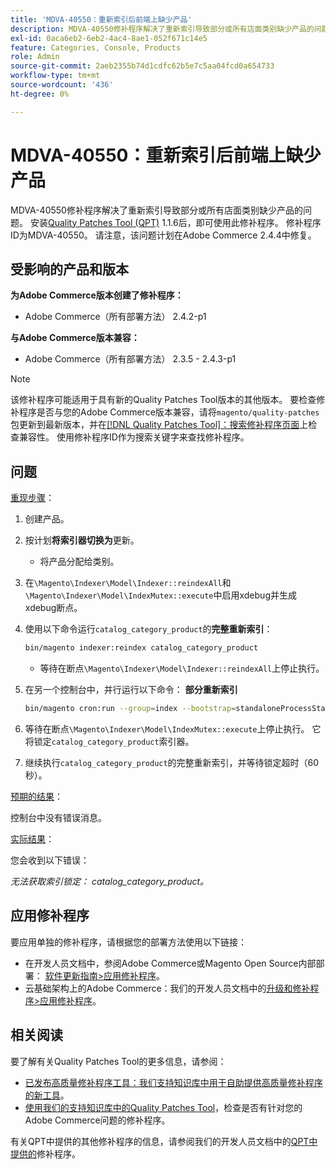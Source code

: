 ```yaml
---
title: 'MDVA-40550：重新索引后前端上缺少产品'
description: MDVA-40550修补程序解决了重新索引导致部分或所有店面类别缺少产品的问题。 安装[Quality Patches Tool (QPT)](/help/announcements/adobe-commerce-announcements/magento-quality-patches-released-new-tool-to-self-serve-quality-patches.md) 1.1.6后，即可使用此修补程序。 修补程序ID为MDVA-40550。 请注意，该问题计划在Adobe Commerce 2.4.4中修复。
exl-id: 0aca6eb2-6eb2-4ac4-8ae1-052f671c14e5
feature: Categories, Console, Products
role: Admin
source-git-commit: 2aeb2355b74d1cdfc62b5e7c5aa04fcd0a654733
workflow-type: tm+mt
source-wordcount: '436'
ht-degree: 0%

---
```


# MDVA-40550：重新索引后前端上缺少产品

MDVA-40550修补程序解决了重新索引导致部分或所有店面类别缺少产品的问题。 安装[Quality Patches Tool (QPT)](/help/announcements/adobe-commerce-announcements/magento-quality-patches-released-new-tool-to-self-serve-quality-patches.md) 1.1.6后，即可使用此修补程序。 修补程序ID为MDVA-40550。 请注意，该问题计划在Adobe Commerce 2.4.4中修复。

## 受影响的产品和版本

**为Adobe Commerce版本创建了修补程序：**

* Adobe Commerce（所有部署方法） 2.4.2-p1

**与Adobe Commerce版本兼容：**

* Adobe Commerce（所有部署方法） 2.3.5 - 2.4.3-p1

>[!NOTE]
>
>该修补程序可能适用于具有新的Quality Patches Tool版本的其他版本。 要检查修补程序是否与您的Adobe Commerce版本兼容，请将`magento/quality-patches`包更新到最新版本，并在[[!DNL Quality Patches Tool]：搜索修补程序页面](https://experienceleague.adobe.com/tools/commerce-quality-patches/index.html)上检查兼容性。 使用修补程序ID作为搜索关键字来查找修补程序。

## 问题

<u>重现步骤</u>：

1. 创建产品。
1. 按计划&#x200B;**将索引器切换为**&#x200B;更新。
   * 将产品分配给类别。
1. 在`\Magento\Indexer\Model\Indexer::reindexAll`和`\Magento\Indexer\Model\IndexMutex::execute`中启用xdebug并生成xdebug断点。
1. 使用以下命令运行`catalog_category_product`的&#x200B;**完整重新索引**：

   ```bash
   bin/magento indexer:reindex catalog_category_product
   ```

   * 等待在断点`\Magento\Indexer\Model\Indexer::reindexAll`上停止执行。

1. 在另一个控制台中，并行运行以下命令： **部分重新索引**

   ```bash
   bin/magento cron:run --group=index --bootstrap=standaloneProcessStarted=1
   ```

1. 等待在断点`\Magento\Indexer\Model\IndexMutex::execute`上停止执行。 它将锁定`catalog_category_product`索引器。
1. 继续执行`catalog_category_product`的完整重新索引，并等待锁定超时（60秒）。

<u>预期的结果</u>：

控制台中没有错误消息。

<u>实际结果</u>：

您会收到以下错误：

*无法获取索引锁定： catalog_category_product。*

## 应用修补程序

要应用单独的修补程序，请根据您的部署方法使用以下链接：

* 在开发人员文档中，参阅Adobe Commerce或Magento Open Source内部部署： [软件更新指南>应用修补程序](https://experienceleague.adobe.com/en/docs/commerce-operations/tools/quality-patches-tool/usage)。
* 云基础架构上的Adobe Commerce：我们的开发人员文档中的[升级和修补程序>应用修补程序](https://experienceleague.adobe.com/en/docs/commerce-cloud-service/user-guide/develop/upgrade/apply-patches)。

## 相关阅读

要了解有关Quality Patches Tool的更多信息，请参阅：

* [已发布高质量修补程序工具：我们支持知识库中用于自助提供高质量修补程序的新工具](/help/announcements/adobe-commerce-announcements/magento-quality-patches-released-new-tool-to-self-serve-quality-patches.md)。
* [使用我们的支持知识库中的Quality Patches Tool](/help/support-tools/patches-available-in-qpt-tool/check-patch-for-magento-issue-with-magento-quality-patches.md)，检查是否有针对您的Adobe Commerce问题的修补程序。

有关QPT中提供的其他修补程序的信息，请参阅我们的开发人员文档中的[QPT中提供的](https://experienceleague.adobe.com/tools/commerce-quality-patches/index.html)修补程序。

